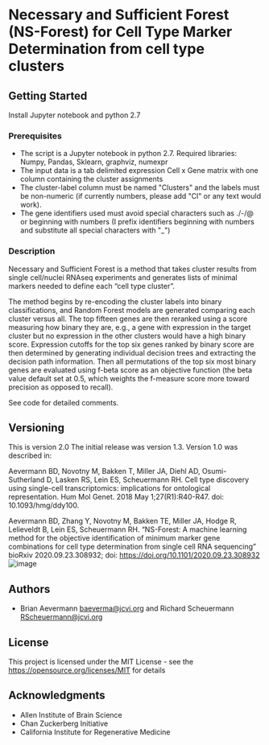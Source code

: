 # Necessary and Sufficient Forest (NS-Forest) for Cell Type Marker Determination from cell type clusters

## Getting Started

Install Jupyter notebook and python 2.7

### Prerequisites

* The script is a Jupyter notebook in python 2.7. Required libraries: Numpy, Pandas, Sklearn, graphviz, numexpr
* The input data is a tab delimited expression Cell x Gene matrix with one column containing the cluster assignments 
* The cluster-label column must be named "Clusters" and the labels must be non-numeric (if currently numbers, please add "Cl" or any text would work). 
* The gene identifiers used must avoid special characters such as ./-/@ or beginning with numbers (I prefix identifiers beginning with numbers and substitute all special characters with "_")


### Description

Necessary and Sufficient Forest is a method that takes cluster results from single cell/nuclei RNAseq experiments 
and generates lists of minimal markers needed to define each “cell type cluster”. 
 
The method begins by re-encoding the cluster labels into binary classifications, and Random Forest models are generated comparing each 
cluster versus all. The top fifteen genes are then reranked using a score measuring how binary they are, e.g., a gene with expression in
the target cluster but no expression in the other clusters would have a high binary score. Expression cutoffs for the top six genes ranked
by binary score are then determined by generating individual decision trees and extracting the decision path information. Then all permutations 
of the top six most binary genes are evaluated using f-beta score as an objective function (the beta value default set at 0.5, which weights the 
f-measure score more toward precision as opposed to recall). 



See code for detailed comments. 


## Versioning

This is version 2.0 The initial release was version 1.3. Version 1.0 was described in: 

Aevermann BD, Novotny M, Bakken T, Miller JA, Diehl AD, Osumi-Sutherland D, Lasken RS, Lein ES, Scheuermann RH.
Cell type discovery using single-cell transcriptomics: implications for ontological representation. 
Hum Mol Genet. 2018 May 1;27(R1):R40-R47. doi: 10.1093/hmg/ddy100.

Aevermann BD, Zhang Y, Novotny M, Bakken TE, Miller JA, Hodge R, Lelieveldt B, Lein ES, Scheuermann RH. “NS-Forest: A machine learning method for the objective identification of minimum marker gene combinations for cell type determination from single cell RNA sequencing” bioRxiv 2020.09.23.308932; doi: https://doi.org/10.1101/2020.09.23.308932 ![image](https://user-images.githubusercontent.com/32077222/111711329-a9834380-8808-11eb-9530-d261b0a2aa9f.png)



## Authors

* Brian Aevermann baeverma@jcvi.org and Richard Scheuermann RScheuermann@jcvi.org


## License

This project is licensed under the MIT License - see the https://opensource.org/licenses/MIT for details

## Acknowledgments

* Allen Institute of Brain Science
* Chan Zuckerberg Initiative 
* California Institute for Regenerative Medicine 

